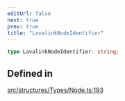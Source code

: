 ```yaml
---
editUrl: false
next: true
prev: true
title: "LavalinkNodeIdentifier"
---
```


```ts
type LavalinkNodeIdentifier: string;
```

## Defined in

[src/structures/Types/Node.ts:193](https://github.com/appujet/lavalink-client/blob/4880e032861893b27e80b7c2d6c36639afbb3479/src/structures/Types/Node.ts#L193)
